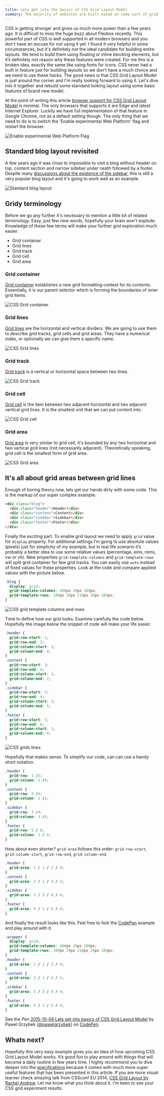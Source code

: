 ```yaml
---
title: Lets get into the basics of CSS Grid Layout Model
summary: The majority of websites are built based on some sort of grid and we use many techniques to achieve that. CSS Grid Layout Model is just around the corner!
---
```


CSS is getting stronger and gives us much more power than a few years ago. It is difficult to miss the huge buzz about Flexbox recently. This powerful part of CSS is well supported in all modern browsers and you don't have an excuse for not using it yet. I found it very helpful in some circumstances, but it's definitely not the ideal candidate for building entire layouts. We tend to build them using floating or inline blocking elements, but it’s definitely not reason why these features were created. For me this is a broken idea, exactly the same like using fonts for icons. CSS never had a built in feature just for building layouts so we don’t have a much choice and we need to use these hacks. The good news is that CSS Grid Layout Model is just around the corner and I'm really looking forward to using it. Let's dive into it together and rebuild some standard looking layout using some basic features of brand new model.

At the point of writing this article [browser support for CSS Grid Layout Model](https://caniuse.com/#feat=css-grid) is minimal. The only browsers that supports it are Edge and latest Internet Explorer. Luckily we have full implementation of that feature in Google Chrome, not as a default setting though. The only thing that we need to do is to switch the 'Enable experimental Web Platform' flag and restart the browser.

![Enable experimental Web Platform Flag](2015-10-04-1.gif)

## Standard blog layout revisited

A few years ago it was close to impossible to visit a blog without header on top, content section and narrow sidebar under neath followed by a footer. Despite many [discussions about the existence of the sidebar](http://shoptalkshow.com/episodes/185-this-idea-must-die/), this is still a very popular blog layout and it's going to work well as an example.

![Standard blog layout](2015-10-04-2.jpg)

## Gridy terminology

Before we go any further it's necessary to mention a little bit of related terminology. Easy, just few new words, hopefully your brain won't explode. Knowledge of these few terms will make your further grid exploration much easier.

- Grid container
- Grid lines
- Grid track
- Grid cell
- Grid area

### Grid container

[Grid container](http://www.w3.org/TR/2015/WD-css-grid-1-20150917/#grid-model) establishes a new grid formatting context for its contents. Essentially, it is our parent selector which is forming the boundaries of inner grid items.

![CSS Grid container](2015-10-04-3.jpg)

### Grid lines

[Grid lines](http://www.w3.org/TR/2015/WD-css-grid-1-20150917/#grid-line-concept) are the horizontal and vertical dividers. We are going to use them to describe grid tracks, grid cells and grid areas. They have a numerical index, or optionally we can give them a specific name.

![CSS Grid lines](2015-10-04-4.jpg)

### Grid track

[Grid track](http://www.w3.org/TR/2015/WD-css-grid-1-20150917/#grid-track-concept) is a vertical or horizontal space between two lines.

![CSS Grid track](2015-10-04-5.jpg)

### Grid cell

[Grid cell](http://www.w3.org/TR/2015/WD-css-grid-1-20150917/#grid-track-concept) is the item between two adjacent horizontal and two adjacent vertical grid lines. It is the smallest unit that we can put content into.

![CSS Grid cell](2015-10-04-6.jpg)

### Grid area

[Grid area](http://www.w3.org/TR/2015/WD-css-grid-1-20150917/#grid-area-concept) is very similar to grid cell, it's bounded by any two horizontal and two vertical grid lines (not necessarily adjacent). Theoretically speaking, grid cell is the smallest form of grid area.

![CSS Grid area](2015-10-04-7.jpg)

## It's all about grid areas between grid lines

Enough of boring theory now, lets get our hands dirty with some code. This is the markup of our super complex example.

```html
<div class="blog">
  <div class="header">Header</div>
  <div class="content">Content</div>
  <div class="sidebar">Sidebar</div>
  <div class="footer">Footer</div>
</div>
```

Finally the exciting part. To enable grid layout we need to apply `grid` value for `display` property. For additional settings I’m going to use absolute values (pixels) just for simplicity of my example, but in real life scenario it’s probably a better idea to use some relative values (percentage, ems, rems, vw or vh). New properties `grid-template-columns` and `grid-template-rows` will split grid container for few grid tracks. You can easily use `auto` instead of fixed values for these properties. Look at the code and compare applied values with the picture below.

```css
.blog {
  display: grid;
  grid-template-columns: 400px 20px 180px;
  grid-template-rows: 100px 20px 210px 20px 100px;
}
```

![CSS grid template columns and rows](2015-10-04-8.jpg)

Time to define how our grid looks. Examine carefully the code below. Hopefully the image below the snippet of code will make your life easier.

```css
.header {
  grid-row-start: 1;
  grid-row-end: 2;
  grid-column-start: 1;
  grid-column-end: 4;
}
.content {
  grid-row-start: 3;
  grid-row-end: 4;
  grid-column-start: 1;
  grid-column-end: 2;
}
.sidebar {
  grid-row-start: 3;
  grid-row-end: 4;
  grid-column-start: 3;
  grid-column-end: 4;
}
.footer {
  grid-row-start: 5;
  grid-row-end: 6;
  grid-column-start: 1;
  grid-column-end: 4;
}
```

![CSS grids lines](2015-10-04-9.jpg)

Hopefully that makes sense. To simplify our code, can can use a handy short notation.

```css
.header {
  grid-row: 1 /2;
  grid-column: 1 /4;
}
.content {
  grid-row: 3 /4;
  grid-column: 1 /2;
}
.sidebar {
  grid-row: 3 /4;
  grid-column: 3 /4;
}
.footer {
  grid-row: 5 / 6;
  grid-column: 1 / 4;
}
```

How about even shorter? `grid-area` follows this order: `grid-row-start`, `grid-column-start`, `grid-row-end`, `grid-column-end`.

```css
.header {
  grid-area: 1 / 1 / 2 / 4;
}
.content {
  grid-area: 3 / 1 / 4 / 2;
}
.sidebar {
  grid-area: 3 / 3 / 4 / 4;
}
.footer {
  grid-area: 5 / 1 / 6 / 4;
}
```

And finally the result looks like this. Feel free to fork the [CodePen](https://codepen.io/pawelgrzybek/pen/EVWKBd) example and play around with it.

```css
.wrapper {
  display: grid;
  grid-template-columns: 400px 20px 180px;
  grid-template-rows: 100px 20px 210px 20px 100px;
}
.header {
  grid-area: 1 / 1 / 2 / 4;
}
.content {
  grid-area: 3 / 1 / 4 / 2;
}
.sidebar {
  grid-area: 3 / 3 / 4 / 4;
}
.footer {
  grid-area: 5 / 1 / 6 / 4;
}
```

<p data-height="496" data-theme-id="14885" data-slug-hash="EVWKBd" data-default-tab="result" data-user="pawelgrzybek" class='codepen'>See the Pen <a href='https://codepen.io/pawelgrzybek/pen/EVWKBd/'>2015-10-04 Lets get into basics of CSS Grid Layout Model</a> by Pawel Grzybek (<a href='https://codepen.io/pawelgrzybek'>@pawelgrzybek</a>) on <a href='http://codepen.io'>CodePen</a>.</p>
<script async src="//assets.codepen.io/assets/embed/ei.js"></script>

## Whats next?

Hopefully this very easy example gives you an idea of how upcoming CSS Grid Layout Model works. It’s good fun to play around with things that will become a daily routine in few years time. I highly recommend you to dive deeper into the [specifications](http://www.w3.org/TR/2015/WD-css-grid-1-20150917/) because it comes with much more super useful features that has been presented in this article. If you are more visual learner check amazing talk from CSSconf EU 2014, [CSS Grid Layout by Rachel Andrew](https://youtu.be/GRexIOtGhBU). Let me know what you think about it. I'm keen to see your CSS grid experiment results.
